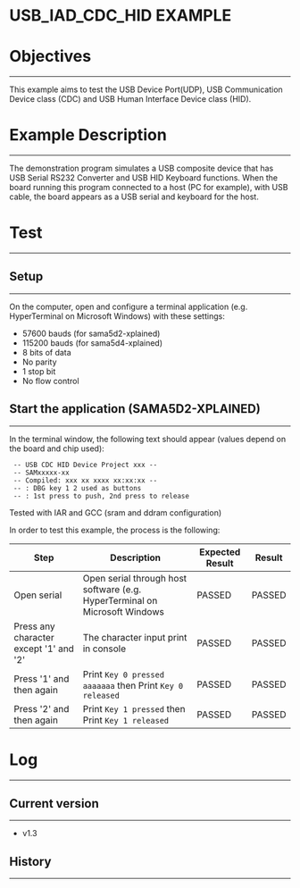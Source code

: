 USB_IAD_CDC_HID EXAMPLE
=======================

# Objectives
------------
This example aims to test the USB Device Port(UDP), USB Communication Device
class (CDC) and USB Human Interface Device class (HID).

# Example Description
---------------------
The demonstration program simulates a USB composite device that has USB Serial
RS232 Converter and USB HID Keyboard functions. When the board running this
program connected to a host (PC for example), with USB cable, the board appears
as a USB serial and keyboard for the host.

# Test
------

## Setup
--------
On the computer, open and configure a terminal application
(e.g. HyperTerminal on Microsoft Windows) with these settings:
 - 57600 bauds (for sama5d2-xplained)
 - 115200 bauds (for sama5d4-xplained)
 - 8 bits of data
 - No parity
 - 1 stop bit
 - No flow control

## Start the application (SAMA5D2-XPLAINED)
-------------------------------------------
In the terminal window, the following text should appear (values depend on the board and chip used):
```
 -- USB CDC HID Device Project xxx --
 -- SAMxxxxx-xx
 -- Compiled: xxx xx xxxx xx:xx:xx --
 -- : DBG key 1 2 used as buttons
 -- : 1st press to push, 2nd press to release
```

Tested with IAR and GCC (sram and ddram configuration)

In order to test this example, the process is the following:

Step | Description | Expected Result | Result
-----|-------------|-----------------|-------
Open serial | Open serial through host software (e.g. HyperTerminal on Microsoft Windows | PASSED | PASSED
Press any character except '1' and '2' | The character input print in console | PASSED | PASSED
Press '1' and then again | Print `Key 0 pressed aaaaaaa` then Print `Key 0 released` | PASSED | PASSED
Press '2' and then again | Print `Key 1 pressed` then Print `Key 1 released` | PASSED | PASSED

# Log
-----

## Current version
------------------
 - v1.3

## History
----------

